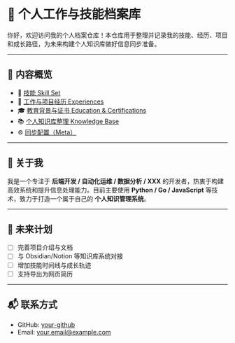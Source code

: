 # 👤 个人工作与技能档案库

你好，欢迎访问我的个人档案仓库！本仓库用于整理并记录我的技能、经历、项目和成长路径，为未来构建个人知识库做好信息同步准备。

---

## 🧩 内容概览

- 🔧 [技能 Skill Set](./skills/)
- 💼 [工作与项目经历 Experiences](./experiences/)
- 🎓 [教育背景与证书 Education & Certifications](./education/)
- 📚 [个人知识库整理 Knowledge Base](./knowledge/)
- ⚙️ [同步配置（Meta）](./meta/)

---

## 🚀 关于我

我是一个专注于 **后端开发 / 自动化运维 / 数据分析 / XXX** 的开发者，热衷于构建高效系统和提升信息处理能力。目前主要使用 **Python / Go / JavaScript** 等技术，致力于打造一个属于自己的 **个人知识管理系统**。

---

## 📌 未来计划

- [ ] 完善项目介绍与文档
- [ ] 与 Obsidian/Notion 等知识库系统对接
- [ ] 增加技能时间线与成长轨迹
- [ ] 支持导出为网页简历

---

## 📬 联系方式

- GitHub: [your-github](https://github.com/your-username)
- Email: your.email@example.com
